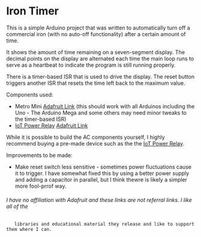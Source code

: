# Iron Timer
This is a simple Arduino project that was written to automatically turn off a
commercial iron (with no auto-off functionality) after a certain amount of time.

It shows the amount of time remaining on a seven-segment display. The decimal points on the display
are alternated each time the main loop runs to serve as a heartbeat to indicate the program is
still running properly.

There is a timer-based ISR that is used to drive the display. The reset
button triggers another ISR that resets the time left back to the maximum value.

Components used:
* Metro Mini [Adafruit Link](https://www.adafruit.com/product/2590) (this should work with all Arduinos including the Uno - The Arduino Mega and some others may need minor tweaks to the timer-based ISR)
* [IoT Power Relay](https://dlidirect.com/products/iot-power-relay) [Adafruit Link](https://www.adafruit.com/product/2935)

While it is possible to build the AC components yourself, I highly recommend buying a pre-made
device such as the the [IoT Power Relay](https://dlidirect.com/products/iot-power-relay).

Improvements to be made:
* Make reset switch less sensitive - sometimes power fluctuations cause it to trigger.
  I have somewhat fixed this by using a better power supply and adding a capacitor
  in parallel, but I think thewre is likely a simpler more fool-prrof way.

###### I have no affiliation with Adafruit and these links are not referral links. I like all of the
	   libraries and educational material they release and like to support them where I can.